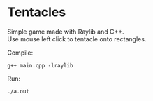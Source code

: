 # Tentacles

Simple game made with Raylib and C++.  
Use mouse left click to tentacle onto rectangles.


Compile:
```
g++ main.cpp -lraylib
```


Run:
```
./a.out
```
